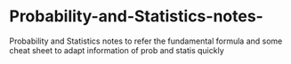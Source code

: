 # Probability-and-Statistics-notes-


Probability and Statistics notes to refer the fundamental formula
and some cheat sheet to adapt information of prob and statis quickly 
